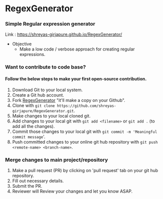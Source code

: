 # RegexGenerator
### Simple Regular expression generator

Link : https://shreyas-girjapure.github.io/RegexGenerator/

* Objective
  * Make a low code / verbose approach for creating regular expressions.
  
### Want to contribute to code base?

#### Follow the below steps to make your first open-source contribution.

1. Download Git to your local system.
1. Create a Git hub account.
1. Fork [RegexGenerator](https://github.com/shreyas-girjapure/RegexGenerator) "it'll make a copy on your Github".
1. Clone with `git clone https://github.com/shreyas-girjapure/RegexGenerator.git`.
1. Make changes to your local cloned git.
1. Add changes to your local git with `git add <filename>` or `git add .` (to add all the changes).
1. Commit those changes to your local git with `git commit -m 'Meaningful commit message`'.
1. Push committed changes to your online git hub repository with `git push <remote-name> <branch-name>`. 

### Merge changes to main project/repository

1. Make a pull request (PR) by clicking on 'pull request' tab on your git hub repository.
1. Fill out necessary details.
1. Submit the PR.
1. Reviewer will Review your changes and let you know ASAP.




